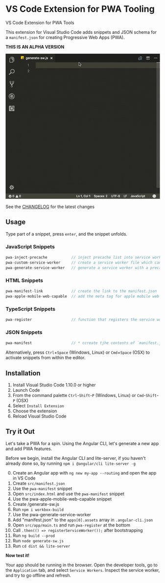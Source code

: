 # VS Code Extension for PWA Tooling
VS Code Extension for PWA Tools

This extension for Visual Studio Code adds snippets and JSON schema for a `manifest.json` for creating Progressive Web Apps (PWA).

**THIS IS AN ALPHA VERSION**

![Use Extension](images/inject-precache.gif)

See the [CHANGELOG](CHANGELOG.md) for the latest changes

## Usage
Type part of a snippet, press `enter`, and the snippet unfolds.

### JavaScript Snippets
```javascript
pwa-inject-precache           // inject precache list into service worker
pwa-custom-service-worker     // create a service worker file which can be extended
pwa-generate-service-worker   // generate a service worker with a precache manifest
```

### HTML Snippets
```javascript
pwa-manifest-link             // create the link to the manifest.json
pwa-apple-mobile-web-capable  // add the meta tag for apple mobile web capable
```

### TypeScript Snippets
```javascript
pwa-register                  // function that registers the service worker
```

### JSON Snippets
```javascript
pwa-manifest                  // * ccreate tjhe contents of `manifest.json`
```

Alternatively, press `Ctrl`+`Space` (Windows, Linux) or `Cmd`+`Space` (OSX) to activate snippets from within the editor.

## Installation

1. Install Visual Studio Code 1.10.0 or higher
2. Launch Code
3. From the command palette `Ctrl`-`Shift`-`P` (Windows, Linux) or `Cmd`-`Shift`-`P` (OSX)
4. Select `Install Extension`
5. Choose the extension
6. Reload Visual Studio Code

## Try it Out

Let's take a PWA for a spin. Using the Angular CLI, let's generate a new app and add PWA features.

Before we begin, install the Angular CLI and lite-server, if you haven't already done so, by running `npm i @angular/cli lite-server -g`

0. Create an Angular app with `ng new my-app --routing` and open the app in VS Code
1. Create `src/manifest.json`
2. Use the `pwa-manifest` snippet
3. Open `src/index.html` and use the `pwa-manifest` snippet
4. Use the pwa-apple-mobile-web-capable snippet
5. Create /generate-sw.js
6. Run `npm i workbox-build`
7. Use the pwa-generate-service-worker
8. Add "manifest.json" to the `apps[0].assets` array in `.angular-cli.json`
9. Open `src/app/main.ts` and run `pwa-register` at the bottom
10. Call `.then(() => registerServiceWorker());` after bootstrapping
11. Run `ng build --prod`
12. Run `node generate-sw.js`
13. Run `cd dist && lite-server`

**Now test it!**

Your app should be running in the browser. Open the developer tools, go to the `Application` tab, and select `Service Workers`. Inspect the service worker, and try to go offline and refresh.

